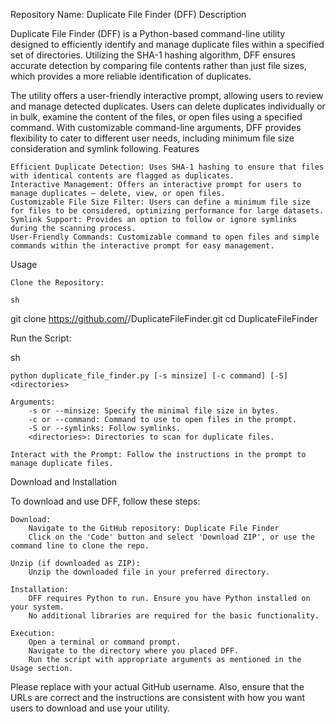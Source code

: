 Repository Name: Duplicate File Finder (DFF)
Description

Duplicate File Finder (DFF) is a Python-based command-line utility designed to efficiently identify and manage duplicate files within a specified set of directories. Utilizing the SHA-1 hashing algorithm, DFF ensures accurate detection by comparing file contents rather than just file sizes, which provides a more reliable identification of duplicates.

The utility offers a user-friendly interactive prompt, allowing users to review and manage detected duplicates. Users can delete duplicates individually or in bulk, examine the content of the files, or open files using a specified command. With customizable command-line arguments, DFF provides flexibility to cater to different user needs, including minimum file size consideration and symlink following.
Features

    Efficient Duplicate Detection: Uses SHA-1 hashing to ensure that files with identical contents are flagged as duplicates.
    Interactive Management: Offers an interactive prompt for users to manage duplicates – delete, view, or open files.
    Customizable File Size Filter: Users can define a minimum file size for files to be considered, optimizing performance for large datasets.
    Symlink Support: Provides an option to follow or ignore symlinks during the scanning process.
    User-Friendly Commands: Customizable command to open files and simple commands within the interactive prompt for easy management.

Usage

    Clone the Repository:

    sh

git clone https://github.com/<username>/DuplicateFileFinder.git
cd DuplicateFileFinder

Run the Script:

sh

    python duplicate_file_finder.py [-s minsize] [-c command] [-S] <directories>

    Arguments:
        -s or --minsize: Specify the minimal file size in bytes.
        -c or --command: Command to use to open files in the prompt.
        -S or --symlinks: Follow symlinks.
        <directories>: Directories to scan for duplicate files.

    Interact with the Prompt: Follow the instructions in the prompt to manage duplicate files.

Download and Installation

To download and use DFF, follow these steps:

    Download:
        Navigate to the GitHub repository: Duplicate File Finder
        Click on the 'Code' button and select 'Download ZIP', or use the command line to clone the repo.

    Unzip (if downloaded as ZIP):
        Unzip the downloaded file in your preferred directory.

    Installation:
        DFF requires Python to run. Ensure you have Python installed on your system.
        No additional libraries are required for the basic functionality.

    Execution:
        Open a terminal or command prompt.
        Navigate to the directory where you placed DFF.
        Run the script with appropriate arguments as mentioned in the Usage section.

Please replace <username> with your actual GitHub username. Also, ensure that the URLs are correct and the instructions are consistent with how you want users to download and use your utility.
